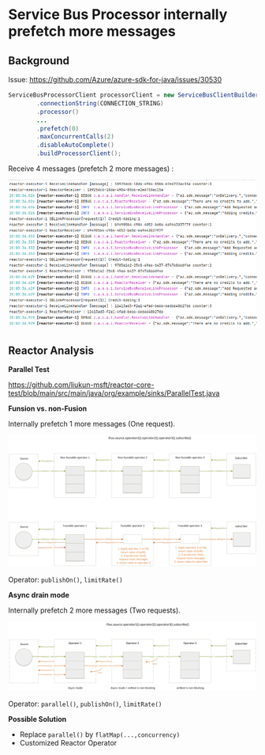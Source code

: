 # Service Bus Processor internally prefetch more messages 

## Background

Issue: https://github.com/Azure/azure-sdk-for-java/issues/30530

```Java
ServiceBusProcessorClient processorClient = new ServiceBusClientBuilder()
        .connectionString(CONNECTION_STRING)
        .processor()
        ...
        .prefetch(0)
        .maxConcurrentCalls(2)
        .disableAutoComplete()
        .buildProcessorClient();
```

Receive 4 messages (prefetch 2 more messages) :

![img](log-1.png)


## Reactor Analysis

**Parallel Test**

 https://github.com/liukun-msft/reactor-core-test/blob/main/src/main/java/org/example/sinks/ParallelTest.java


**Funsion vs. non-Fusion**

Internally prefetch 1 more messages (One request).


![img2](./reactor-fusion-1.png)


Operator: `publishOn()`, `limitRate()`

**Async drain mode**

Internally prefetch 2 more messages (Two requests).

![img3](./reactor-async-mode-1.png)


Operator: `parallel()`, `publishOn()`, `limitRate()`


**Possible Solution**

- Replace `parallel()` by `flatMap(...,concurrency)`
- Customized Reactor Operator 


